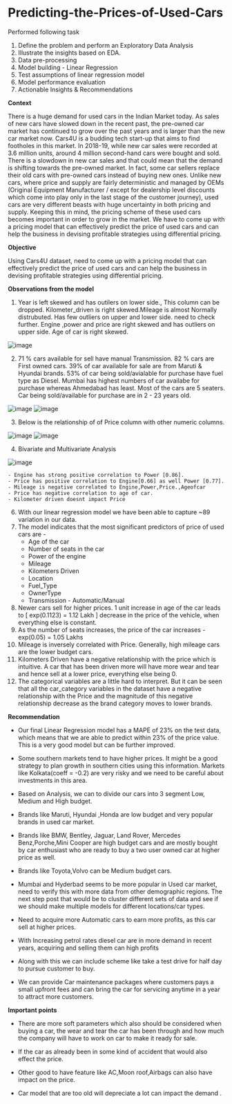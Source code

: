 # Predicting-the-Prices-of-Used-Cars

Performed following task
1.    Define the problem and perform an Exploratory Data Analysis
2.    Illustrate the insights based on EDA.
3.    Data pre-processing
4.    Model building - Linear Regression
5.    Test assumptions of linear regression model
6.    Model performance evaluation
7.    Actionable Insights & Recommendations

**Context** 

There is a huge demand for used cars in the Indian Market today. As sales of new cars have slowed down in the recent past, the pre-owned car market has continued to grow over the past years and is larger than the new car market now. Cars4U is a budding tech start-up that aims to find footholes in this market.
In 2018-19, while new car sales were recorded at 3.6 million units, around 4 million second-hand cars were bought and sold. There is a slowdown in new car sales and that could mean that the demand is shifting towards the pre-owned market. In fact, some car sellers replace their old cars with pre-owned cars instead of buying new ones. Unlike new cars, where price and supply are fairly deterministic and managed by OEMs (Original Equipment Manufacturer / except for dealership level discounts which come into play only in the last stage of the customer journey), used cars are very different beasts with huge uncertainty in both pricing and supply. Keeping this in mind, the pricing scheme of these used cars becomes important in order to grow in the market. We have to come up with a pricing model that can effectively predict the price of used cars and can help the business in devising profitable strategies using differential pricing.

**Objective**

Using Cars4U dataset, need to come up with a pricing model that can effectively predict the price of used cars and can help the business in devising profitable strategies using differential pricing.

**Observations from the model**

1. Year is left skewed and has outilers on lower side., This column can be dropped. Kilometer_driven is right skewed.Mileage is almost Normally distrubuted. Has few outliers on upper and lower side. need to check further. Engine ,power and price are right skewed and has outliers on upper side. Age of car is right skewed.

![image](https://raw.githubusercontent.com/PeyalBhattacharjee/Predicting-the-Prices-of-Used-Cars/main/Images/Capture_1.PNG)

2. 71 % cars available for sell have manual Transmission. 82 % cars are First owned cars. 39% of car available for sale are from Maruti & Hyundai brands. 53% of car being sold/avialable for purchase have fuel type as Diesel. Mumbai has highest numbers of car availabe for purchase whereas Ahmedabad has least. Most of the cars are 5 seaters. Car being sold/available for purchase are in 2 - 23 years old.

![image](https://raw.githubusercontent.com/PeyalBhattacharjee/Predicting-the-Prices-of-Used-Cars/main/Images/Capture_2.PNG)
![image](https://raw.githubusercontent.com/PeyalBhattacharjee/Predicting-the-Prices-of-Used-Cars/main/Images/Capture_3.PNG)

3. Below is the relationship of of Price column with other numeric columns.

![image](https://raw.githubusercontent.com/PeyalBhattacharjee/Predicting-the-Prices-of-Used-Cars/main/Images/Capture_4.PNG)
![image](https://raw.githubusercontent.com/PeyalBhattacharjee/Predicting-the-Prices-of-Used-Cars/main/Images/Capture_5.PNG)

4. Bivariate and Multivariate Analysis

![image](https://raw.githubusercontent.com/PeyalBhattacharjee/Predicting-the-Prices-of-Used-Cars/main/Images/Capture_6.PNG)

    - Engine has strong positive correlation to Power [0.86].
    - Price has positive correlation to Engine[0.66] as well Power [0.77].
    - Mileage is negative correlated to Engine,Power,Price.,Ageofcar
    - Price has negative correlation to age of car.
    - Kilometer driven doesnt impact Price
6. With our linear regression model we have been able to capture ~89 variation in our data.
7. The model indicates that the most significant predictors of price of used cars are - 
    - Age of the car
    - Number of seats in the car
    - Power of the engine
    - Mileage
    - Kilometers Driven
    - Location
    - Fuel_Type
    - OwnerType
    - Transmission - Automatic/Manual
8. Newer cars sell for higher prices. 1 unit increase  in age  of the car leads to [ exp(0.1123) = 1.12 Lakh ] decrease in the price of the vehicle, when everything else is constant.
9. As the number of seats increases, the price of the car increases - exp(0.05) = 1.05 Lakhs
10. Mileage is inversely correlated with Price. Generally, high mileage cars are the lower budget cars.    
11. Kilometers Driven have a negative relationship with the price which is intuitive. A car that has been driven more will have more wear and tear and hence sell at a lower price, everything else being 0.
12. The categorical variables are a little hard to interpret. But it can be seen that all the car_category variables in the dataset have a negative relationship with the Price and the magnitude of this negative relationship decrease as the brand category moves to lower brands. 
 
**Recommendation**

- Our final Linear Regression model has a MAPE of 23% on the test data, which means that we are able to predict within 23% of the price value. This is a very good model but can be further improved.
- Some southern markets tend to have higher prices. It might be a good strategy to plan growth in southern cities using this information. Markets like Kolkata(coeff = -0.2) are very risky and we need to be careful about investments in this area.
  
- Based on Analysis,  we can to divide our cars into 3 segment Low, Medium and High budget.
    
- Brands like Maruti, Hyundai ,Honda are low budget and very popular brands in used car market.
    
- Brands  like BMW, Bentley, Jaguar, Land Rover, Mercedes Benz,Porche,Mini Cooper are high budget cars and are mostly bought by car enthusiast who are ready to buy a  two user owned car at higher price as well. 
    
- Brands  like Toyota,Volvo can be Medium budget cars.
    
- Mumbai and Hyderbad seems to be more popular in Used car market, need to verify this with more data from other demographic regions. The next step post that would be to cluster different sets of data and see if we should make multiple models for different locations/car types. 
    
- Need to acquire more Automatic cars  to earn more profits, as this car sell at higher prices.
    
- With Increasing petrol rates diesel car are in more demand  in recent years, acquiring and selling them can high profits
    
- Along with this we can include scheme like take a test drive for  half day to pursue customer to buy.
    
- We can provide Car maintenance packages where  customers  pays a small upfront fees and   can bring the car for servicing anytime in a year to attract more customers.
  
**Important points**

- There are more soft parameters which also should be considered when buying a car, the wear and tear the car has been through and how much the company will have to work on car to make it ready for sale.
    
- If the car as already been in some kind of accident that would also effect the price.
    
- Other good to have feature like AC,Moon roof,Airbags can also have impact on the price.
    
- Car model that are too old will depreciate a lot  can impact the demand .

